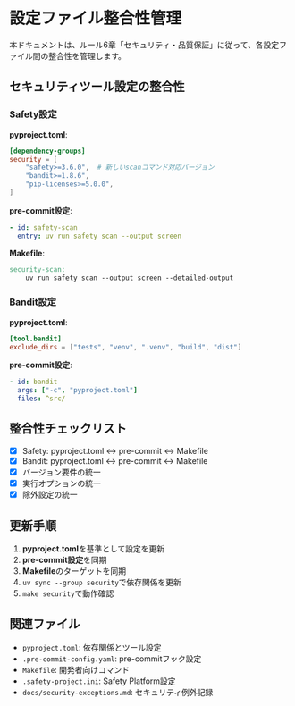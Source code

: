 # 設定ファイル整合性管理

本ドキュメントは、ルール6章「セキュリティ・品質保証」に従って、各設定ファイル間の整合性を管理します。

## セキュリティツール設定の整合性

### Safety設定

**pyproject.toml**:
```toml
[dependency-groups]
security = [
    "safety>=3.6.0",  # 新しいscanコマンド対応バージョン
    "bandit>=1.8.6",
    "pip-licenses>=5.0.0",
]
```

**pre-commit設定**:
```yaml
- id: safety-scan
  entry: uv run safety scan --output screen
```

**Makefile**:
```makefile
security-scan:
    uv run safety scan --output screen --detailed-output
```

### Bandit設定

**pyproject.toml**:
```toml
[tool.bandit]
exclude_dirs = ["tests", "venv", ".venv", "build", "dist"]
```

**pre-commit設定**:
```yaml
- id: bandit
  args: ["-c", "pyproject.toml"]
  files: ^src/
```

## 整合性チェックリスト

- [x] Safety: pyproject.toml ↔ pre-commit ↔ Makefile
- [x] Bandit: pyproject.toml ↔ pre-commit ↔ Makefile
- [x] バージョン要件の統一
- [x] 実行オプションの統一
- [x] 除外設定の統一

## 更新手順

1. **pyproject.toml**を基準として設定を更新
2. **pre-commit設定**を同期
3. **Makefile**のターゲットを同期
4. `uv sync --group security`で依存関係を更新
5. `make security`で動作確認

## 関連ファイル

- `pyproject.toml`: 依存関係とツール設定
- `.pre-commit-config.yaml`: pre-commitフック設定
- `Makefile`: 開発者向けコマンド
- `.safety-project.ini`: Safety Platform設定
- `docs/security-exceptions.md`: セキュリティ例外記録
